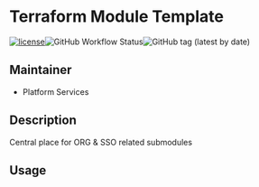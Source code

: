 # Terraform Module Template

[![license](https://img.shields.io/badge/License-Apache%202.0-blue.svg)](https://opensource.org/licenses/Apache-2.0)![GitHub Workflow Status](https://img.shields.io/github/workflow/status/ohpensource/terraform-aws-ohp-CHANGEME/continuous-delivery)![GitHub tag (latest by date)](https://img.shields.io/github/v/tag/ohpensource/terraform-aws-ohp-CHANGEME)

## Maintainer

* Platform Services

## Description

Central place for ORG & SSO related submodules

## Usage

<!--- BEGIN_TF_DOCS --->
<!--- END_TF_DOCS --->
